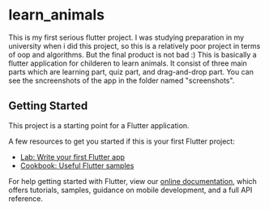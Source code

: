 # learn_animals

This is my first serious flutter project. I was studying preparation in my university when i did this project, so this is a relatively poor project in terms of oop and algorithms. But the final product is not bad :) This is basically a flutter application for childeren to learn animals. It consist of three main parts which are learning part, quiz part, and drag-and-drop part. You can see the sncreenshots of the app in the folder named "screenshots".

## Getting Started

This project is a starting point for a Flutter application.

A few resources to get you started if this is your first Flutter project:

- [Lab: Write your first Flutter app](https://flutter.dev/docs/get-started/codelab)
- [Cookbook: Useful Flutter samples](https://flutter.dev/docs/cookbook)

For help getting started with Flutter, view our
[online documentation](https://flutter.dev/docs), which offers tutorials,
samples, guidance on mobile development, and a full API reference.
